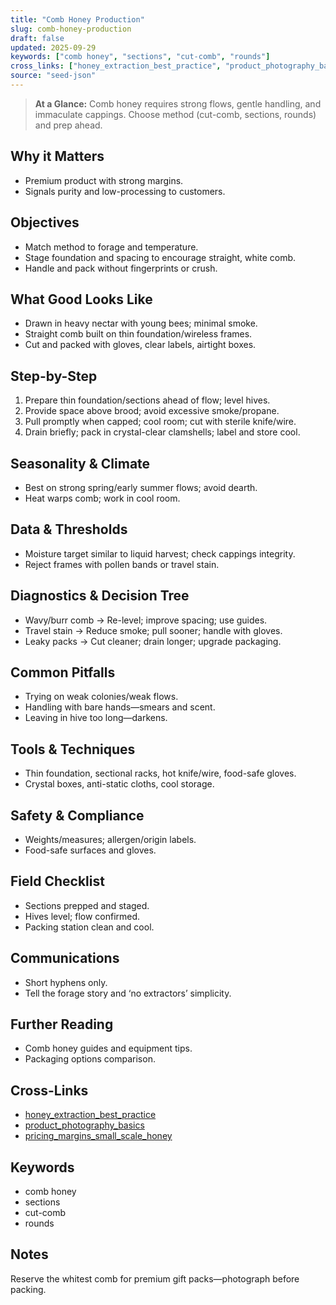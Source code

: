 ```yaml
---
title: "Comb Honey Production"
slug: comb-honey-production
draft: false
updated: 2025-09-29
keywords: ["comb honey", "sections", "cut-comb", "rounds"]
cross_links: ["honey_extraction_best_practice", "product_photography_basics", "pricing_margins_small_scale_honey"]
source: "seed-json"
---
```


> **At a Glance:** Comb honey requires strong flows, gentle handling, and immaculate cappings. Choose method (cut-comb, sections, rounds) and prep ahead.

## Why it Matters
- Premium product with strong margins.
- Signals purity and low-processing to customers.

## Objectives
- Match method to forage and temperature.
- Stage foundation and spacing to encourage straight, white comb.
- Handle and pack without fingerprints or crush.

## What Good Looks Like
- Drawn in heavy nectar with young bees; minimal smoke.
- Straight comb built on thin foundation/wireless frames.
- Cut and packed with gloves, clear labels, airtight boxes.

## Step-by-Step
1) Prepare thin foundation/sections ahead of flow; level hives.
2) Provide space above brood; avoid excessive smoke/propane.
3) Pull promptly when capped; cool room; cut with sterile knife/wire.
4) Drain briefly; pack in crystal-clear clamshells; label and store cool.

## Seasonality & Climate
- Best on strong spring/early summer flows; avoid dearth.
- Heat warps comb; work in cool room.

## Data & Thresholds
- Moisture target similar to liquid harvest; check cappings integrity.
- Reject frames with pollen bands or travel stain.

## Diagnostics & Decision Tree
- Wavy/burr comb -> Re-level; improve spacing; use guides.
- Travel stain -> Reduce smoke; pull sooner; handle with gloves.
- Leaky packs -> Cut cleaner; drain longer; upgrade packaging.

## Common Pitfalls
- Trying on weak colonies/weak flows.
- Handling with bare hands—smears and scent.
- Leaving in hive too long—darkens.

## Tools & Techniques
- Thin foundation, sectional racks, hot knife/wire, food-safe gloves.
- Crystal boxes, anti-static cloths, cool storage.

## Safety & Compliance
- Weights/measures; allergen/origin labels.
- Food-safe surfaces and gloves.

## Field Checklist
- Sections prepped and staged.
- Hives level; flow confirmed.
- Packing station clean and cool.

## Communications
- Short hyphens only.
- Tell the forage story and ‘no extractors’ simplicity.

## Further Reading
- Comb honey guides and equipment tips.
- Packaging options comparison.

## Cross-Links
- [honey_extraction_best_practice](/topics/honey-extraction-best-practice/)
- [product_photography_basics](/topics/product-photography-basics/)
- [pricing_margins_small_scale_honey](/topics/pricing-margins-small-scale-honey/)

## Keywords
- comb honey
- sections
- cut-comb
- rounds

## Notes
Reserve the whitest comb for premium gift packs—photograph before packing.
